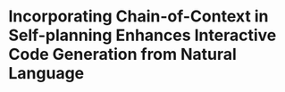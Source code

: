 # Incorporating Chain-of-Context in Self-planning Enhances Interactive Code Generation from Natural Language
